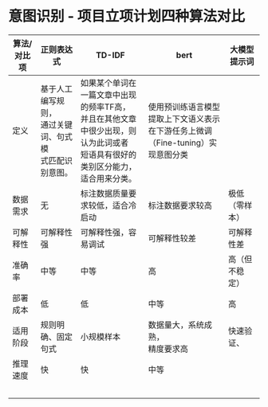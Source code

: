 # 意图识别 - 项⽬⽴项计划四种算法对比

| 算法/对比项 | 正则表达式                                                       | TD-IDF                                                                                                                                 | bert                                                                                        | 大模型提示词   |
| ----------- | ---------------------------------------------------------------- | -------------------------------------------------------------------------------------------------------------------------------------- | ------------------------------------------------------------------------------------------- | -------------- |
| 定义        | 基于人工编写规则，<br />通过关键词、句式模<br />式匹配识别意图。 | 如果某个单词在一篇文章中出现的频率TF高，<br />并且在其他文章中很少出现，则认为此词或者<br />短语具有很好的类别区分能力，适合用来分类。 | 使用预训练语言模型<br />提取上下文语义表示<br />在下游任务上微调（Fine-tuning）实现意图分类 |                |
| 数据需求    | 无                                                               | 标注数据质量要求较低，适合冷启动                                                                                                       | 标注数据要求较高                                                                            | 极低（零样本） |
| 可解释性    | 可解释性强                                                       | 可解释性强，容易调试                                                                                                                   | 可解释性较差                                                                                | 可解释性差     |
| 准确率      | 中等                                                             | 中等                                                                                                                                   | 高                                                                                          | 高（但不稳定） |
| 部署成本    | 低                                                               | 低                                                                                                                                     | 中等                                                                                        | 高             |
| 适用阶段    | 规则明确、固定句式                                               | 小规模样本                                                                                                                             | 数据量大，系统成熟，<br />精度要求高                                                        | 快速验证、     |
| 推理速度    | 快                                                               | 快                                                                                                                                     | 中等                                                                                        |                |
|             |                                                                  |                                                                                                                                        |                                                                                             |                |
|             |                                                                  |                                                                                                                                        |                                                                                             |                |
|             |                                                                  |                                                                                                                                        |                                                                                             |                |
|             |                                                                  |                                                                                                                                        |                                                                                             |                |
|             |                                                                  |                                                                                                                                        |                                                                                             |                |

